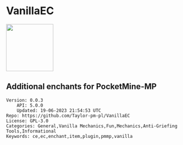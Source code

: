 # VanillaEC
<img src="https://raw.githubusercontent.com/Taylor-pm-pl/VanillaEC/5088b9835f65303546209d0b1670723cc022d4aa/icon.png" width="128" height="128" />

## Additional enchants for PocketMine-MP
```properties
Version: 0.0.3
    API: 5.0.0
    Updated: 19-06-2023 21:54:53 UTC
Repo: https://github.com/Taylor-pm-pl/VanillaEC
License: GPL-3.0
Categories: General,Vanilla Mechanics,Fun,Mechanics,Anti-Griefing Tools,Informational
Keywords: ce,ec,enchant,item,plugin,pmmp,vanilla
```